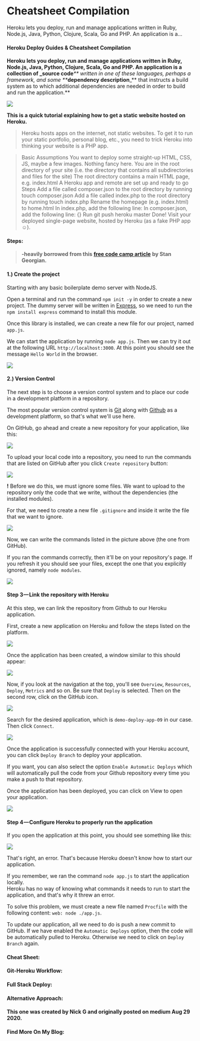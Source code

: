 # Cheatsheet Compilation

Heroku lets you deploy, run and manage applications written in Ruby, Node.js, Java, Python, Clojure, Scala, Go and PHP. An application is a…

#### Heroku Deploy Guides & Cheatsheet Compilation <a href="#b1ab" id="b1ab"></a>

**Heroku lets you deploy, run and manage applications written in Ruby, Node.js, Java, Python, Clojure, Scala, Go and PHP. An application is a collection of \_source code**_\*\* written in one of these languages, perhaps a framework, and some \*\*_**dependency description**\_\*\* that instructs a build system as to which additional dependencies are needed in order to build and run the application.\*\*

![](https://cdn-images-1.medium.com/max/800/0\*gAOfoFENBTwE5mqJ.gif)

**This is a quick tutorial explaining how to get a static website hosted on Heroku.**

> Heroku hosts apps on the internet, not static websites. To get it to run your static portfolio, personal blog, etc., you need to trick Heroku into thinking your website is a PHP app.

> Basic Assumptions You want to deploy some straight-up HTML, CSS, JS, maybe a few images. Nothing fancy here. You are in the root directory of your site (i.e. the directory that contains all subdirectories and files for the site) The root directory contains a main HTML page, e.g. index.html A Heroku app and remote are set up and ready to go Steps Add a file called composer.json to the root directory by running touch composer.json Add a file called index.php to the root directory by running touch index.php Rename the homepage (e.g. index.html) to home.html In index.php, add the following line: In composer.json, add the following line: {} Run git push heroku master Done! Visit your deployed single-page website, hosted by Heroku (as a fake PHP app ☺).

#### Steps: <a href="#70f3" id="70f3"></a>

> **-heavily borrowed from this** [**free code camp article**](https://www.freecodecamp.org/news/how-to-deploy-an-application-to-heroku/) **by Stan Georgian.**

#### 1.) Create the project <a href="#8451" id="8451"></a>

Starting with any basic boilerplate demo server with NodeJS.

Open a terminal and run the command `npm init -y` in order to create a new project. The dummy server will be written in [Express](https://expressjs.com), so we need to run the `npm install express` command to install this module.

Once this library is installed, we can create a new file for our project, named `app.js`.

We can start the application by running `node app.js`. Then we can try it out at the following URL `http://localhost:3000`. At this point you should see the message `Hello World` in the browser.

![](https://cdn-images-1.medium.com/max/800/0\*3FuViRnU9-PB5uqf.png)

#### 2.) Version Control <a href="#5a4f" id="5a4f"></a>

The next step is to choose a version control system and to place our code in a development platform in a repository.

The most popular version control system is [Git](https://git-scm.com) along with [Github](https://github.com) as a development platform, so that's what we'll use here.

On GitHub, go ahead and create a new repository for your application, like this:

![](https://cdn-images-1.medium.com/max/800/0\*pyHPJP0kjAV9sij1.png)

To upload your local code into a repository, you need to run the commands that are listed on GitHub after you click `Create repository` button:

![](https://cdn-images-1.medium.com/max/800/0\*C7nOWV7ygqTRdqcu.png)

**!** Before we do this, we must ignore some files. We want to upload to the repository only the code that we write, without the dependencies (the installed modules).

For that, we need to create a new file `.gitignore` and inside it write the file that we want to ignore.

![](https://cdn-images-1.medium.com/max/800/0\*T-9QyGzUdWvFuA-D.png)

Now, we can write the commands listed in the picture above (the one from GitHub).

If you ran the commands correctly, then it'll be on your repository's page. If you refresh it you should see your files, except the one that you explicitly ignored, namely `node modules`.

![](https://cdn-images-1.medium.com/max/800/0\*\_WzaY9T9A0FsvPgb.png)

#### Step 3 — Link the repository with Heroku <a href="#f177" id="f177"></a>

At this step, we can link the repository from Github to our Heroku application.

First, create a new application on Heroku and follow the steps listed on the platform.

![](https://cdn-images-1.medium.com/max/800/0\*J9tMV455odrM00UJ.png)

Once the application has been created, a window similar to this should appear:

![](https://cdn-images-1.medium.com/max/800/0\*cowa0t6DgTqjUdjR.png)

Now, if you look at the navigation at the top, you'll see `Overview`, `Resources`, `Deploy`, `Metrics` and so on. Be sure that `Deploy` is selected. Then on the second row, click on the GitHub icon.

![](https://cdn-images-1.medium.com/max/800/0\*kAZI5kiisUiZ2Z9D.png)

Search for the desired application, which is `demo-deploy-app-09` in our case. Then click `Connect`.

![](https://cdn-images-1.medium.com/max/800/0\*T89joca8hXRO8UsL.png)

Once the application is successfully connected with your Heroku account, you can click `Deploy Branch` to deploy your application.

If you want, you can also select the option `Enable Automatic Deploys` which will automatically pull the code from your Github repository every time you make a push to that repository.

Once the application has been deployed, you can click on View to open your application.

![](https://cdn-images-1.medium.com/max/800/0\*9dBdxScA9\_dIEz1Q.png)

#### Step 4 — Configure Heroku to properly run the application <a href="#3096" id="3096"></a>

If you open the application at this point, you should see something like this:

![](https://cdn-images-1.medium.com/max/800/0\*rMZ8aneIjG3nx211.png)

That's right, an error. That's because Heroku doesn't know how to start our application.

If you remember, we ran the command `node app.js` to start the application locally.\
Heroku has no way of knowing what commands it needs to run to start the application, and that's why it threw an error.

To solve this problem, we must create a new file named `Procfile` with the following content: `web: node ./app.js`.

To update our application, all we need to do is push a new commit to GitHub. If we have enabled the `Automatic Deploys` option, then the code will be automatically pulled to Heroku. Otherwise we need to click on `Deploy Branch` again.

#### Cheat Sheet: <a href="#4f85" id="4f85"></a>

#### Git-Heroku Workflow: <a href="#f19f" id="f19f"></a>

#### Full Stack Deploy: <a href="#e56f" id="e56f"></a>

#### Alternative Approach: <a href="#50b5" id="50b5"></a>

#### This one was created by Nick G and originally posted on medium Aug 29 2020. <a href="#155f" id="155f"></a>

#### Find More On My Blog: <a href="#895f" id="895f"></a>
